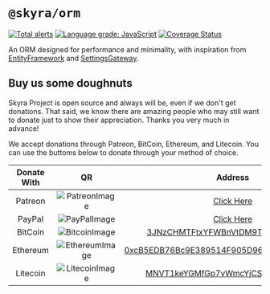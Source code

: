 # `@skyra/orm`

[![Total alerts](https://img.shields.io/lgtm/alerts/g/skyra-project/orm.svg?logo=lgtm&logoWidth=18)](https://lgtm.com/projects/g/skyra-project/orm/alerts/)
[![Language grade: JavaScript](https://img.shields.io/lgtm/grade/javascript/g/skyra-project/orm.svg?logo=lgtm&logoWidth=18)](https://lgtm.com/projects/g/skyra-project/orm/context:javascript)
[![Coverage Status](https://coveralls.io/repos/github/skyra-project/orm/badge.svg?branch=master)](https://coveralls.io/github/skyra-project/orm?branch=master)

An ORM designed for performance and minimality, with inspiration from [EntityFramework] and [SettingsGateway].

[EntityFramework]: https://docs.microsoft.com/ef/
[SettingsGateway]: https://klasa.js.org/

## Buy us some doughnuts

Skyra Project is open source and always will be, even if we don't get donations. That said, we know there are amazing people who
may still want to donate just to show their appreciation. Thanks you very much in advance!

We accept donations through Patreon, BitCoin, Ethereum, and Litecoin. You can use the buttoms below to donate through your method of choice.

| Donate With |         QR         |                                                                  Address                                                                  |
| :---------: | :----------------: | :---------------------------------------------------------------------------------------------------------------------------------------: |
|   Patreon   | ![PatreonImage][]  |                                               [Click Here](https://www.patreon.com/kyranet)                                               |
|   PayPal    | ![PayPalImage][]   |                [Click Here](https://www.paypal.com/cgi-bin/webscr?cmd=_s-xclick&hosted_button_id=CET28NRZTDQ8L)                           |
|   BitCoin   | ![BitcoinImage][]  |         [3JNzCHMTFtxYFWBnVtDM9Tt34zFbKvdwco](bitcoin:3JNzCHMTFtxYFWBnVtDM9Tt34zFbKvdwco?amount=0.01&label=Skyra%20Discord%20Bot)          |
|  Ethereum   | ![EthereumImage][] | [0xcB5EDB76Bc9E389514F905D9680589004C00190c](ethereum:0xcB5EDB76Bc9E389514F905D9680589004C00190c?amount=0.01&label=Skyra%20Discord%20Bot) |
|  Litecoin   | ![LitecoinImage][] |         [MNVT1keYGMfGp7vWmcYjCS8ntU8LNvjnqM](litecoin:MNVT1keYGMfGp7vWmcYjCS8ntU8LNvjnqM?amount=0.01&label=Skyra%20Discord%20Bot)         |

[patreonimage]:  https://raw.githubusercontent.com/skyra-project/Skyra/master/assets/github/patreon.png
[paypalimage]:   https://raw.githubusercontent.com/skyra-project/Skyra/master/assets/github/paypal.png
[bitcoinimage]:  https://raw.githubusercontent.com/skyra-project/Skyra/master/assets/github/bitcoin.png
[ethereumimage]: https://raw.githubusercontent.com/skyra-project/Skyra/master/assets/github/ethereum.png
[litecoinimage]: https://raw.githubusercontent.com/skyra-project/Skyra/master/assets/github/litecoin.png

